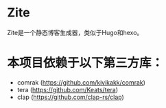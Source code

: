 # Zite
Zite是一个静态博客生成器，类似于Hugo和hexo。


# 本项目依赖于以下第三方库：

- comrak (https://github.com/kivikakk/comrak)
- tera (https://github.com/Keats/tera)
- clap (https://github.com/clap-rs/clap)